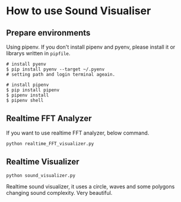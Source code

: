 # How to use Sound Visualiser
## Prepare environments
Using pipenv. If you don't install pipenv and pyenv, please install it or librarys written in `pipfile`.
```
# install pyenv
$ pip install pyenv --target ~/.pyenv
# setting path and login terminal ageain.

# install pipenv
$ pip install pipenv
$ pipenv install
$ pipenv shell
```

## Realtime FFT Analyzer
If you want to use realtime FFT analyzer, below command.
```
python realtime_FFT_visualizer.py
```

## Realtime Visualizer
```
python sound_visualizer.py
```
Realtime sound visualizer, it uses a circle, waves and some polygons changing sound complexity.
Very beautiful.


